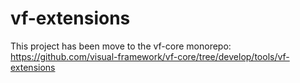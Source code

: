 # vf-extensions

This project has been move to the vf-core monorepo: https://github.com/visual-framework/vf-core/tree/develop/tools/vf-extensions
